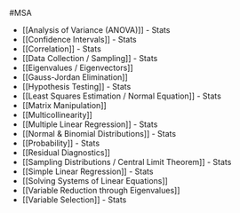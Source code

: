 #MSA
- [[Analysis of Variance (ANOVA)]] - Stats
- [[Confidence Intervals]] - Stats
- [[Correlation]] - Stats
- [[Data Collection / Sampling]] - Stats
- [[Eigenvalues / Eigenvectors]]
- [[Gauss-Jordan Elimination]]
- [[Hypothesis Testing]] - Stats
- [[Least Squares Estimation / Normal Equation]] - Stats
- [[Matrix Manipulation]]
- [[Multicollinearity]]
- [[Multiple Linear Regression]] - Stats
- [[Normal & Binomial Distributions]] - Stats
- [[Probability]] - Stats
- [[Residual Diagnostics]]
- [[Sampling Distributions / Central Limit Theorem]] - Stats
- [[Simple Linear Regression]] - Stats
- [[Solving Systems of Linear Equations]]
- [[Variable Reduction through Eigenvalues]]
- [[Variable Selection]] - Stats

